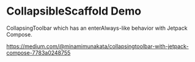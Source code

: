 # CollapsibleScaffold Demo

CollapsingToolbar which has an enterAlways-like behavior with Jetpack Compose.

https://medium.com/@minamimunakata/collapsingtoolbar-with-jetpack-compose-7783a0248755
